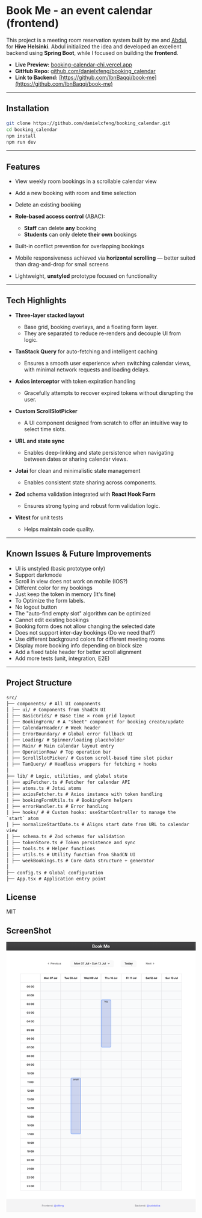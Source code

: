# Book Me - an event calendar (frontend)

This project is a meeting room reservation system built by me and [Abdul](https://github.com/IbnBaqqi), for **Hive Helsinki**.
Abdul initialized the idea and developed an excellent backend using **Spring Boot**, while I focused on building the **frontend**.

- **Live Preview:** [booking-calendar-chi.vercel.app](https://booking-calendar-chi.vercel.app)  
- **GitHub Repo:** [github.com/danielxfeng/booking_calendar](https://github.com/danielxfeng/booking_calendar)
- **Link to Backend:** [https://github.com/IbnBaqqi/book-me](https://github.com/IbnBaqqi/book-me)

---

## Installation

```bash
git clone https://github.com/danielxfeng/booking_calendar.git
cd booking_calendar
npm install
npm run dev
```

---

## Features

- View weekly room bookings in a scrollable calendar view

- Add a new booking with room and time selection

- Delete an existing booking

- **Role-based access control** (ABAC):
  - **Staff** can delete **any** booking
  - **Students** can only delete **their own** bookings

- Built-in conflict prevention for overlapping bookings

- Mobile responsiveness achieved via **horizontal scrolling** — better suited than drag-and-drop for small screens

- Lightweight, **unstyled** prototype focused on functionality

---

## Tech Highlights

- **Three-layer stacked layout**
  - Base grid, booking overlays, and a floating form layer.
  - They are separated to reduce re-renders and decouple UI from logic.

- **TanStack Query** for auto-fetching and intelligent caching
  - Ensures a smooth user experience when switching calendar views, with minimal network requests and loading delays.

- **Axios interceptor** with token expiration handling
  - Gracefully attempts to recover expired tokens without disrupting the user.

- **Custom ScrollSlotPicker**
  - A UI component designed from scratch to offer an intuitive way to select time slots.

- **URL and state sync**
  - Enables deep-linking and state persistence when navigating between dates or sharing calendar views.

- **Jotai** for clean and minimalistic state management
  - Enables consistent state sharing across components.

- **Zod** schema validation integrated with **React Hook Form**
  - Ensures strong typing and robust form validation logic.

- **Vitest** for unit tests
  - Helps maintain code quality.

---

## Known Issues & Future Improvements

- UI is unstyled (basic prototype only)
- Support darkmode
- Scroll in view does not work on mobile (IOS?)
- Different color for my bookings
- Just keep the token in memory (It's fine)
- To Optimize the form labels.
- No logout button
- The "auto-find empty slot" algorithm can be optimized
- Cannot edit existing bookings
- Booking form does not allow changing the selected date
- Does not support inter-day bookings (Do we need that?)
- Use different background colors for different meeting rooms
- Display more booking info depending on block size
- Add a fixed table header for better scroll alignment
- Add more tests (unit, integration, E2E)

---

## Project Structure

```
src/
├── components/ # All UI components
│ ├── ui/ # Components from ShadCN UI
│ ├── BasicGrids/ # Base time × room grid layout
│ ├── BookingForm/ # A "sheet" component for booking create/update
│ ├── CalendarHeader/ # Week header
│ ├── ErrorBoundary/ # Global error fallback UI
│ ├── Loading/ # Spinner/loading placeholder
│ ├── Main/ # Main calendar layout entry
│ ├── OperationRow/ # Top operation bar
│ ├── ScrollSlotPicker/ # Custom scroll-based time slot picker
│ ├── TanQuery/ # Headless wrappers for fetching + hooks
│
├── lib/ # Logic, utilities, and global state
│ ├── apiFetcher.ts # Fetcher for calendar API
│ ├── atoms.ts # Jotai atoms
│ ├── axiosFetcher.ts # Axios instance with token handling
│ ├── bookingFormUtils.ts # BookingForm helpers
│ ├── errorHandler.ts # Error handling
│ ├── hooks/ # # Custom hooks: useStartController to manage the `start` atom
│ ├── normalizeStartDate.ts # Aligns start date from URL to calendar view
│ ├── schema.ts # Zod schemas for validation
│ ├── tokenStore.ts # Token persistence and sync
│ ├── tools.ts # Helper functions
│ ├── utils.ts # Utility function from ShadCN UI
│ ├── weekBookings.ts # Core data structure + generator
│
├── config.ts # Global configuration
├── App.tsx # Application entry point
```

## License

MIT

## ScreenShot

![Booking Calendar Screenshot](./public/screenshot.png)
